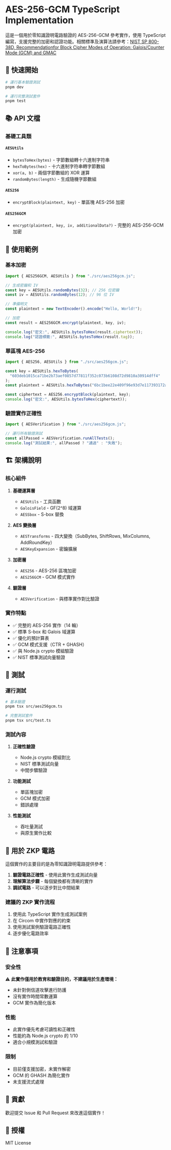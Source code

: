 # AES-256-GCM TypeScript Implementation

這是一個用於零知識證明電路驗證的 AES-256-GCM 參考實作，使用 TypeScript 編寫，支援完整的加密和認證功能。相關標準及演算法請參考：[NIST SP 800-38D, Recommendationfor Block Cipher Modes of Operation: Galois/Counter Mode (GCM) and GMAC](https://nvlpubs.nist.gov/nistpubs/Legacy/SP/nistspecialpublication800-38d.pdf)

## 🚀 快速開始

```bash
# 運行基本驗證測試
pnpm dev

# 運行完整測試套件
pnpm test
```

## 📚 API 文檔

### 基礎工具類

#### `AESUtils`

- `bytesToHex(bytes)` - 字節數組轉十六進制字符串
- `hexToBytes(hex)` - 十六進制字符串轉字節數組
- `xor(a, b)` - 兩個字節數組的 XOR 運算
- `randomBytes(length)` - 生成隨機字節數組

#### `AES256`

- `encryptBlock(plaintext, key)` - 單區塊 AES-256 加密

#### `AES256GCM`

- `encrypt(plaintext, key, iv, additionalData?)` - 完整的 AES-256-GCM 加密

## 🔧 使用範例

### 基本加密

```typescript
import { AES256GCM, AESUtils } from "./src/aes256gcm.js";

// 生成密鑰和 IV
const key = AESUtils.randomBytes(32); // 256 位密鑰
const iv = AESUtils.randomBytes(12); // 96 位 IV

// 準備明文
const plaintext = new TextEncoder().encode("Hello, World!");

// 加密
const result = AES256GCM.encrypt(plaintext, key, iv);

console.log("密文:", AESUtils.bytesToHex(result.ciphertext));
console.log("認證標籤:", AESUtils.bytesToHex(result.tag));
```

### 單區塊 AES-256

```typescript
import { AES256, AESUtils } from "./src/aes256gcm.js";

const key = AESUtils.hexToBytes(
  "603deb1015ca71be2b73aef0857d77811f352c073b6108d72d9810a30914dff4"
);
const plaintext = AESUtils.hexToBytes("6bc1bee22e409f96e93d7e117393172a");

const ciphertext = AES256.encryptBlock(plaintext, key);
console.log("密文:", AESUtils.bytesToHex(ciphertext));
```

### 驗證實作正確性

```typescript
import { AESVerification } from "./src/aes256gcm.js";

// 運行所有驗證測試
const allPassed = AESVerification.runAllTests();
console.log("測試結果:", allPassed ? "通過" : "失敗");
```

## 🏗️ 架構說明

### 核心組件

1. **基礎運算層**

   - `AESUtils` - 工具函數
   - `GaloisField` - GF(2^8) 域運算
   - `AESSbox` - S-box 替換

2. **AES 變換層**

   - `AESTransforms` - 四大變換（SubBytes, ShiftRows, MixColumns, AddRoundKey）
   - `AESKeyExpansion` - 密鑰擴展

3. **加密層**

   - `AES256` - AES-256 區塊加密
   - `AES256GCM` - GCM 模式實作

4. **驗證層**
   - `AESVerification` - 與標準實作對比驗證

### 實作特點

- ✅ 完整的 AES-256 實作（14 輪）
- ✅ 標準 S-box 和 Galois 域運算
- ✅ 優化的預計算表
- ✅ GCM 模式支援（CTR + GHASH）
- ✅ 與 Node.js crypto 模組驗證
- ✅ NIST 標準測試向量驗證

## 🧪 測試

### 運行測試

```bash
# 基本驗證
pnpm tsx src/aes256gcm.ts

# 完整測試套件
pnpm tsx src/test.ts
```

### 測試內容

1. **正確性驗證**

   - Node.js crypto 模組對比
   - NIST 標準測試向量
   - 中間步驟驗證

2. **功能測試**

   - 單區塊加密
   - GCM 模式加密
   - 錯誤處理

3. **性能測試**
   - 吞吐量測試
   - 與原生實作比較

## 🎯 用於 ZKP 電路

這個實作的主要目的是為零知識證明電路提供參考：

1. **驗證電路正確性** - 使用此實作生成測試向量
2. **理解算法步驟** - 每個變換都有清晰的實作
3. **調試電路** - 可以逐步對比中間結果

### 建議的 ZKP 實作流程

1. 使用此 TypeScript 實作生成測試案例
2. 在 Circom 中實作對應的約束
3. 使用測試案例驗證電路正確性
4. 逐步優化電路效率

## 📝 注意事項

### 安全性

⚠️ **此實作僅用於教育和驗證目的，不建議用於生產環境：**

- 未針對側信道攻擊進行防護
- 沒有實作時間常數運算
- GCM 實作為簡化版本

### 性能

- 此實作優先考慮可讀性和正確性
- 性能約為 Node.js crypto 的 1/10
- 適合小規模測試和驗證

### 限制

- 目前僅支援加密，未實作解密
- GCM 的 GHASH 為簡化實作
- 未支援流式處理

## 🤝 貢獻

歡迎提交 Issue 和 Pull Request 來改進這個實作！

## 📄 授權

MIT License
